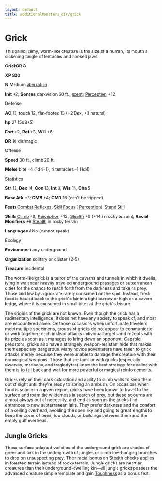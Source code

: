 ```yaml
---
layout: default
title: additionalMonsters_dir/grick
---
```

# Grick

This pallid, slimy, worm-like creature is the size of a human, its mouth a sickening tangle of tentacles and hooked jaws.

**GrickCR 3**

**XP 800**

N Medium [aberration](../monsters_dir/creatureTypes#_aberration)

**Init** +2; **Senses** darkvision 60 ft., [scent](../monsters_dir/universalMonsterRules#_scent); [Perception](../additionalMonsters_dir/../skills_dir/perception#_perception) +12

Defense

**AC** 15, touch 12, flat-footed 13 (+2 Dex, +3 natural)

**hp** 27 (5d8+5)

**Fort** +2, **Ref** +3, **Will** +6

**DR** 10_dir/magic

Offense

**Speed** 30 ft., climb 20 ft.

**Melee** bite +4 (1d4+1), 4 tentacles –1 (1d4)

Statistics

**Str** 12, **Dex** 14, **Con** 13, **Int** 3, **Wis** 14, **Cha** 5

**Base Atk** +3; **CMB** +4; **CMD** 16 (can't be tripped)

**Feats** [Combat Reflexes](../additionalMonsters_dir/../feats#_combat-reflexes), [Skill Focus](../additionalMonsters_dir/../feats#_skill-focus) ( [Perception](../additionalMonsters_dir/../skills_dir/perception#_perception)), [Stand Still](../additionalMonsters_dir/../feats#_stand-still)

**Skills** [Climb](../additionalMonsters_dir/../skills_dir/climb#_climb) +9, [Perception](../additionalMonsters_dir/../skills_dir/perception#_perception) +12, [Stealth](../additionalMonsters_dir/../skills_dir/stealth#_stealth) +6 (+14 in rocky terrain); **Racial Modifiers** +8 [Stealth](../additionalMonsters_dir/../skills_dir/stealth#_stealth) in rocky terrain

**Languages** Aklo (cannot speak)

Ecology

**Environment** any underground

**Organization** solitary or cluster (2–5)

**Treasure** incidental

The worm-like grick is a terror of the caverns and tunnels in which it dwells, lying in wait near heavily traveled underground passages or subterranean cities for the chance to reach forth from the darkness and take its prey. Those laid low by a grick are rarely consumed on the spot. Instead, fresh food is hauled back to the grick's lair in a tight burrow or high on a cavern ledge, where it is consumed in small bites at the grick's leisure.

The origins of the grick are not known. Even though the grick has a rudimentary intelligence, it does not have any society to speak of, and most are encountered alone. On those occasions when unfortunate travelers meet multiple specimens, groups of gricks do not appear to communicate or work together; each instead attacks individual targets and retreats with its prize as soon as it manages to bring down an opponent. Capable predators, gricks also have a strangely weapon-resistant hide that makes them especially dangerous. Many novice adventurers have fallen to grick attacks merely because they were unable to damage the creature with their nonmagical weapons. Those that are familiar with gricks (especially dwarves, morlocks, and troglodytes) know the best strategy for dealing with them is to fall back and wait for more powerful or magical reinforcements.

Gricks rely on their dark coloration and ability to climb walls to keep them out of sight until they're ready to spring an ambush. On occasions when food is scarce in a given region, gricks have been known to travel to the surface and roam the wilderness in search of prey, but these sojourns are almost always out of necessity, and end as soon as the gricks find entrances to new subterranean lairs. They prefer darkness and the comfort of a ceiling overhead, avoiding the open sky and going to great lengths to keep the cover of trees, low clouds, or buildings between them and the empty gulf overhead.

## Jungle Gricks

These surface-adapted varieties of the underground grick are shades of green and lurk in the undergrowth of jungles or climb low-hanging branches to drop on unsuspecting prey. Their racial bonus on [Stealth](../additionalMonsters_dir/../skills_dir/stealth#_stealth) checks applies in forested terrain instead of rocky terrain. Jungle gricks are heartier creatures than their underground-dwelling kin—all jungle gricks possess the advanced creature simple template and gain [Toughness](../additionalMonsters_dir/../feats#_toughness) as a bonus feat.

